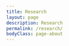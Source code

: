```yaml
---
title: Research
layout: page
description: Research
permalink: /research/
bodyClass: page-about
---
```



